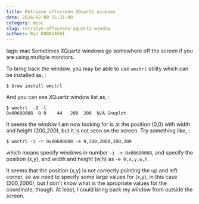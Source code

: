 ```yaml
---
title: Retrieve offscreen XQuartz windows
date: 2016-02-08 11:21:49
category: misc
slug: retrieve-offscreen-xquartz-window
authors: Ryo KOBAYASHI
---
```


tags: mac
Sometimes XQuartz windows go somewhere off the screen if you are using
multiple monitors.

To bring back the window, you may be able to use `wmctrl` utility which
can be installed as, :

    $ brew install wmctrl

And you can see XQuartz window list as, :

    $ wmctrl  -G -l
    0x00600008  0 0    44   200  200  N/A Gnuplot

It seems the window I am now looking for is at the position (0,0) with
width and height (200,200), but it is not seen on the screen. Try
something like, :

    $ wmctrl -i -r 0x00600008 -e 0,200,2000,200,200

which means specify windows in number `-i -r 0x00600008`, and specify
the position (x,y), and width and height (w,h) as `-e 0,x,y,w,h`.

It seems that the position (x,y) is not correctly pointing the up and
left corner, so we need to specify some large values for (x,y), in this
case (200,2000), but I don\'t know what is the apropriate values for the
coordinate, though. At least, I could bring back my window from outside
the screen.
